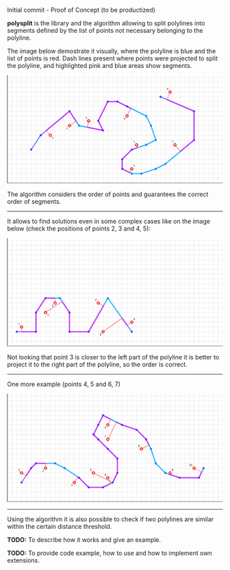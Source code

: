 Initial commit - Proof of Concept (to be productized)

**polysplit** is the library and the algorithm allowing to split polylines
into segments defined by the list of points not necessary belonging to the polyline.

The image below demostrate it visually, where the polyline is blue and
the list of points is red. Dash lines present where points were projected to split the polyline,
and highlighted pink and blue areas show segments.

![alt example](images/example01.png "Example #1")

The algorithm considers the order of points and guarantees the correct order of segments.

---

It allows to find solutions even in some complex cases like on the image below
(check the positions of points 2, 3 and 4, 5):

![alt example](images/example02.png "Example #2")

Not looking that point 3 is closer to the left part of the polyline
it is better to project it to the right part of the polyline,
so the order is correct.

---

One more example (points 4, 5 and 6, 7)

![alt example](images/example03.png "Example #3")

---

Using the algorithm it is also possible to check
if two polylines are similar within the certain distance threshold.

**TODO:** To describe how it works and give an example.

**TODO:** To provide code example, how to use and how to implement own extensions.